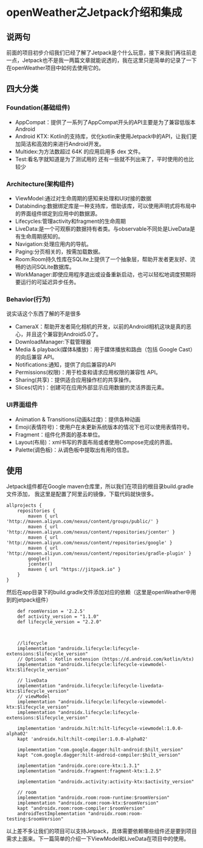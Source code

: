 # openWeather之Jetpack介绍和集成

## 说两句
前面的项目初步介绍我们已经了解了Jetpack是个什么玩意，接下来我们再往前走一点，Jetpack也不是我一两篇文章就能说透的，我在这里只是简单的记录了一下在openWeather项目中如何去使用它的。

## 四大分类
### Foundation(基础组件)
* AppCompat：提供了一系列了AppCompat开头的API主要是为了兼容低版本Android
* Android KTX: Kotlin的支持库，优化kotlin来使用Jetpack中的API，让我们更加简洁和高效的来进行Android开发。
* Multidex:为方法数超过 64K 的应用启用多 dex 文件。
* Test:看名字就知道是为了测试用的
还有一些就不列出来了，平时使用的也比较少

### Architecture(架构组件)
* ViewModel:通过对生命周期的感知来处理和UI对接的数据
* Databinding:数据绑定库是一种支持库，借助该库，可以使用声明式将布局中的界面组件绑定到应用中的数据源。
* Lifecycles:管理activity和fragment的生命周期
* LiveData:是一个可观察的数据持有者类。与observable不同处是LiveData是有生命周期感知的。
* Navigation:处理应用内的导航。
* Paging:分页相关的，按需加载数据。
* Room:Room持久性库在SQLite上提供了一个抽象层，帮助开发者更友好、流畅的访问SQLite数据库。
* WorkManager:即使应用程序退出或设备重新启动，也可以轻松地调度预期将要运行的可延迟异步任务。

### Behavior(行为)
说实话这个东西了解的不是很多
* CameraX：帮助开发者简化相机的开发，以前的Android相机这块是真的恶心，并且这个兼容到Android5.0了。
* DownloadManager:下载管理器
* Media & playback(媒体&播放)：用于媒体播放和路由（包括 Google Cast）的向后兼容 API。
* Notifications:通知，提供了向后兼容的API
* Permissions(权限)：用于检查和请求应用权限的兼容性 API。
* Sharing(共享)：提供适合应用操作栏的共享操作。
* Slices(切片)：创建可在应用外部显示应用数据的灵活界面元素。

### UI界面组件
* Animation & Transitions(动画&过度)：提供各种动画
* Emoji(表情符号)：使用户在未更新系统版本的情况下也可以使用表情符号。
* Fragment：组件化界面的基本单位。
* Layout(布局)：xml书写的界面布局或者使用Compose完成的界面。
* Palette(调色板)：从调色板中提取出有用的信息。

## 使用
Jetpack组件都在Google maven仓库里，所以我们在项目的根目录build.gradle文件添加，
我这里是配置了阿里云的镜像，下载代码就快很多。

```
allprojects {
    repositories {
        maven { url 'http://maven.aliyun.com/nexus/content/groups/public/' }
        maven { url 'http://maven.aliyun.com/nexus/content/repositories/jcenter' }
        maven { url 'http://maven.aliyun.com/nexus/content/repositories/google' }
        maven { url 'http://maven.aliyun.com/nexus/content/repositories/gradle-plugin' }
        google()
        jcenter()
        maven { url "https://jitpack.io" }
    }
}
```
然后在app目录下的build.gradle文件添加对应的依赖（这里是openWeather中用到的jetpack组件）

```
    def roomVersion = '2.2.5'
    def activity_version = "1.1.0"
    def lifecycle_version = "2.2.0"



    //lifecycle
    implementation "androidx.lifecycle:lifecycle-extensions:$lifecycle_version"
    // Optional : Kotlin extension (https://d.android.com/kotlin/ktx)
    implementation "androidx.lifecycle:lifecycle-viewmodel-ktx:$lifecycle_version"

    // liveData
    implementation "androidx.lifecycle:lifecycle-livedata-ktx:$lifecycle_version"
    // viewModel
    implementation "androidx.lifecycle:lifecycle-viewmodel-ktx:$lifecycle_version"
    implementation "androidx.lifecycle:lifecycle-extensions:$lifecycle_version"

    implementation 'androidx.hilt:hilt-lifecycle-viewmodel:1.0.0-alpha02'
    kapt 'androidx.hilt:hilt-compiler:1.0.0-alpha02'

    implementation "com.google.dagger:hilt-android:$hilt_version"
    kapt "com.google.dagger:hilt-android-compiler:$hilt_version"

    implementation "androidx.core:core-ktx:1.3.1"
    implementation "androidx.fragment:fragment-ktx:1.2.5"

    implementation "androidx.activity:activity-ktx:$activity_version"

    // room
    implementation "androidx.room:room-runtime:$roomVersion"
    implementation "androidx.room:room-ktx:$roomVersion"
    kapt "androidx.room:room-compiler:$roomVersion"
    androidTestImplementation "androidx.room:room-testing:$roomVersion"

```
以上差不多让我们的项目可以支持Jetpack，具体需要依赖哪些组件还是要到项目需求上面来。下一篇简单的介绍一下ViewModel和LiveData在项目中的使用。


